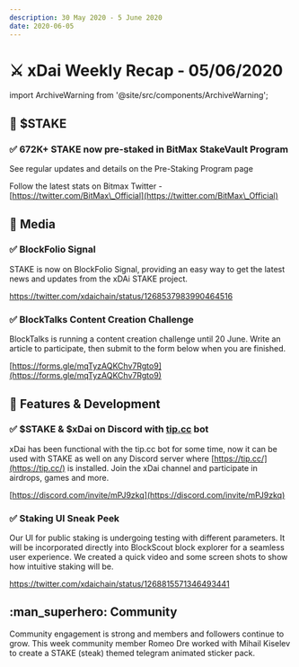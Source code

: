 ```yaml
---
description: 30 May 2020 - 5 June 2020
date: 2020-06-05
---
```


# ⚔️ xDai Weekly Recap - 05/06/2020

import ArchiveWarning from '@site/src/components/ArchiveWarning';

<ArchiveWarning />

## :satellite: $STAKE

### ✅ 672K+ STAKE now pre-staked in BitMax StakeVault Program

See regular updates and details on the Pre-Staking Program page

Follow the latest stats on Bitmax Twitter - [https://twitter.com/BitMax\_Official](https://twitter.com/BitMax\_Official)

## :newspaper: Media

### ✅ BlockFolio Signal

STAKE is now on BlockFolio Signal, providing an easy way to get the latest news and updates from the xDAi STAKE project.

https://twitter.com/xdaichain/status/1268537983990464516

### ✅ BlockTalks Content Creation Challenge

BlockTalks is running a content creation challenge until 20 June. Write an article to participate, then submit to the form below when you are finished.

[https://forms.gle/mqTyzAQKChv7Rgto9](https://forms.gle/mqTyzAQKChv7Rgto9)

## :office: Features & Development

### ✅ $STAKE & $xDai on Discord with [tip.cc](https://tip.cc/) bot

xDai has been functional with the tip.cc bot for some time, now it can be used with STAKE as well on any Discord server where [https://tip.cc/](https://tip.cc/) is installed. Join the xDai channel and participate in airdrops, games and more.

[https://discord.com/invite/mPJ9zkq](https://discord.com/invite/mPJ9zkq)

### ✅ Staking UI Sneak Peek

Our UI for public staking is undergoing testing with different parameters. It will be incorporated directly into BlockScout block explorer for a seamless user experience. We created a quick video and some screen shots to show how intuitive staking will be.

https://twitter.com/xdaichain/status/1268815571346493441

## :man\_superhero: Community

Community engagement is strong and members and followers continue to grow. This week community member Romeo Dre worked with Mihail Kiselev to create a STAKE (steak) themed telegram animated sticker pack.
